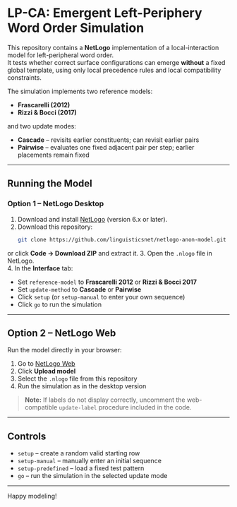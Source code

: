 # LP-CA: Emergent Left-Periphery Word Order Simulation

This repository contains a **NetLogo** implementation of a local-interaction model for left-peripheral word order.  
It tests whether correct surface configurations can emerge **without** a fixed global template, using only local precedence rules and local compatibility constraints.

The simulation implements two reference models:

- **Frascarelli (2012)**
- **Rizzi & Bocci (2017)**

and two update modes:

- **Cascade** – revisits earlier constituents; can revisit earlier pairs
- **Pairwise** – evaluates one fixed adjacent pair per step; earlier placements remain fixed

---

## Running the Model

### Option 1 – NetLogo Desktop
1. Download and install [NetLogo](https://ccl.northwestern.edu/netlogo/) (version 6.x or later).
2. Download this repository:
   ```bash
   git clone https://github.com/linguisticsnet/netlogo-anon-model.git
or click **Code → Download ZIP** and extract it.
3. Open the `.nlogo` file in NetLogo.  
4. In the **Interface** tab:

   - Set `reference-model` to **Frascarelli 2012** or **Rizzi & Bocci 2017**  
   - Set `update-method` to **Cascade** or **Pairwise**  
   - Click `setup` (or `setup-manual` to enter your own sequence)  
   - Click `go` to run the simulation

---

## Option 2 – NetLogo Web

Run the model directly in your browser:

1. Go to [NetLogo Web](https://www.netlogoweb.org/launch#)
2. Click **Upload model**
3. Select the `.nlogo` file from this repository
4. Run the simulation as in the desktop version

> **Note:** If labels do not display correctly, uncomment the web-compatible `update-label` procedure included in the code.

---

## Controls

- `setup` – create a random valid starting row  
- `setup-manual` – manually enter an initial sequence  
- `setup-predefined` – load a fixed test pattern  
- `go` – run the simulation in the selected update mode

---

Happy modeling!
